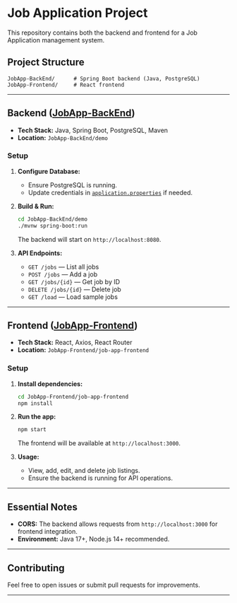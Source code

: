 # Job Application Project

This repository contains both the backend and frontend for a Job Application management system.

## Project Structure

```
JobApp-BackEnd/      # Spring Boot backend (Java, PostgreSQL)
JobApp-Frontend/     # React frontend
```

---

## Backend ([JobApp-BackEnd](JobApp-BackEnd/demo/pom.xml))

- **Tech Stack:** Java, Spring Boot, PostgreSQL, Maven
- **Location:** `JobApp-BackEnd/demo`

### Setup

1. **Configure Database:**
   - Ensure PostgreSQL is running.
   - Update credentials in [`application.properties`](JobApp-BackEnd/demo/src/main/resources/application.properties) if needed.

2. **Build & Run:**
   ```sh
   cd JobApp-BackEnd/demo
   ./mvnw spring-boot:run
   ```
   The backend will start on `http://localhost:8080`.

3. **API Endpoints:**
   - `GET /jobs` — List all jobs
   - `POST /jobs` — Add a job
   - `GET /jobs/{id}` — Get job by ID
   - `DELETE /jobs/{id}` — Delete job
   - `GET /load` — Load sample jobs

---

## Frontend ([JobApp-Frontend](JobApp-Frontend/job-app-frontend/package.json))

- **Tech Stack:** React, Axios, React Router
- **Location:** `JobApp-Frontend/job-app-frontend`

### Setup

1. **Install dependencies:**
   ```sh
   cd JobApp-Frontend/job-app-frontend
   npm install
   ```

2. **Run the app:**
   ```sh
   npm start
   ```
   The frontend will be available at `http://localhost:3000`.

3. **Usage:**
   - View, add, edit, and delete job listings.
   - Ensure the backend is running for API operations.

---

## Essential Notes

- **CORS:** The backend allows requests from `http://localhost:3000` for frontend integration.
- **Environment:** Java 17+, Node.js 14+ recommended.

---

## Contributing

Feel free to open issues or submit pull requests for improvements.

---

